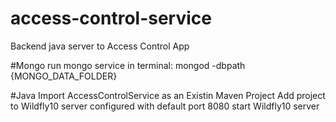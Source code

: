 # access-control-service
Backend java server to Access Control App

#Mongo
run mongo service in terminal: mongod -dbpath {MONGO_DATA_FOLDER}

#Java
Import AccessControlService as an Existin Maven Project
Add project to Wildfly10 server configured with default port 8080
start Wildfly10 server
